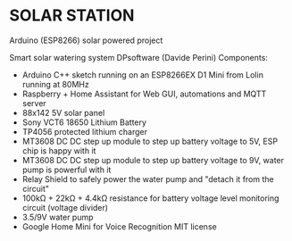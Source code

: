 # SOLAR STATION
Arduino (ESP8266) solar powered project

Smart solar watering system 
DPsoftware (Davide Perini)
Components:
  - Arduino C++ sketch running on an ESP8266EX D1 Mini from Lolin running at 80MHz
  - Raspberry + Home Assistant for Web GUI, automations and MQTT server
  - 88x142 5V solar panel
  - Sony VCT6 18650 Lithium Battery
  - TP4056 protected lithium charger
  - MT3608 DC DC step up module to step up battery voltage to 5V, ESP chip is happy with it
  - MT3608 DC DC step up module to step up battery voltage to 9V, water pump is powerful with it
  - Relay Shield to safely power the water pump and "detach it from the circuit"
  - 100kΩ + 22kΩ + 4.4kΩ resistance for battery voltage level monitoring circuit (voltage divider)
  - 3.5/9V water pump
  - Google Home Mini for Voice Recognition
MIT license


